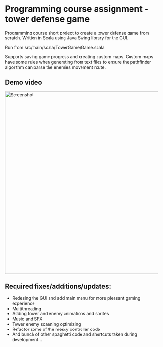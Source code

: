 # Programming course assignment - tower defense game

Programming course short project to create a tower defense game from scratch.
Written in Scala using Java Swing library for the GUI.

Run from src/main/scala/TowerGame/Game.scala

Supports saving game progress and creating custom maps. Custom maps have some rules when generating from
text files to ensure the pathfinder algorithm can parse the enemies movement route.

## Demo video

<a href="https://www.youtube.com/watch?v=xCErFDo947w">
    <img src="https://i.postimg.cc/YCbPbL4D/Screenshot-2023-11-25-at-11-13-28.png" width="600" alt="Screenshot">
</a>

## Required fixes/additions/updates:

- Redesing the GUI and add main menu for more pleasant gaming experience
- Multithreading
- Adding tower and enemy animations and sprites
- Music and SFX
- Tower enemy scanning optimizing
- Refactor some of the messy controller code
- And bunch of other spaghetti code and shortcuts taken during development...
